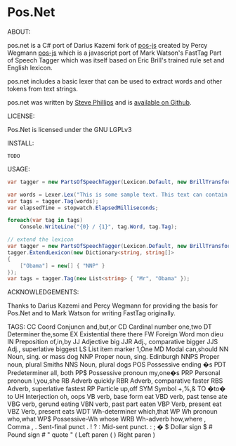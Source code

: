 # Pos.Net

ABOUT:

pos.net is a C# port of Darius Kazemi fork of [pos-js](https://github.com/dariusk/pos-js) created by Percy Wegmann [pos-js](https://github.com/neopunisher/pos-js) which is a javascript port of Mark Watson's FastTag Part of Speech Tagger which was itself based on Eric Brill's trained rule set and English
lexicon.

pos.net includes a basic lexer that can be used to extract words and other tokens from text strings.

pos.net was written by [Steve Phillips](https://github.com/Korthax) and is [available on Github](https://code.google.com/p/jspos/).

LICENSE:

Pos.Net is licensed under the GNU LGPLv3

INSTALL:

`TODO`

USAGE:

```csharp
var tagger = new PartsOfSpeechTagger(Lexicon.Default, new BrillTransformationRules());

var words = Lexer.Lex("This is some sample text. This text can contain multiple sentences.");
var tags = tagger.Tag(words);
var elapsedTime = stopwatch.ElapsedMilliseconds;

foreach(var tag in tags)
    Console.WriteLine("{0} / {1}", tag.Word, tag.Tag);

// extend the lexicon
var tagger = new PartsOfSpeechTagger(Lexicon.Default, new BrillTransformationRules());
tagger.ExtendLexicon(new Dictionary<string, string[]>
{
    ["Obama"] = new[] { "NNP" }
});
var tags = tagger.Tag(new List<string> { "Mr", "Obama" });
```

ACKNOWLEDGEMENTS:

Thanks to Darius Kazemi and Percy Wegmann for providing the basis for Pos.Net and to Mark Watson for writing FastTag originally.

TAGS:
    CC Coord Conjuncn           and,but,or
    CD Cardinal number          one,two
    DT Determiner               the,some
    EX Existential there        there
    FW Foreign Word             mon dieu
    IN Preposition              of,in,by
    JJ Adjective                big
    JJR Adj., comparative       bigger
    JJS Adj., superlative       biggest
    LS List item marker         1,One
    MD Modal                    can,should
    NN Noun, sing. or mass      dog
    NNP Proper noun, sing.      Edinburgh
    NNPS Proper noun, plural    Smiths
    NNS Noun, plural            dogs
    POS Possessive ending       �s
    PDT Predeterminer           all, both
    PP$ Possessive pronoun      my,one�s
    PRP Personal pronoun         I,you,she
    RB Adverb                   quickly
    RBR Adverb, comparative     faster
    RBS Adverb, superlative     fastest
    RP Particle                 up,off
    SYM Symbol                  +,%,&
    TO �to�                     to
    UH Interjection             oh, oops
    VB verb, base form          eat
    VBD verb, past tense        ate
    VBG verb, gerund            eating
    VBN verb, past part         eaten
    VBP Verb, present           eat
    VBZ Verb, present           eats
    WDT Wh-determiner           which,that
    WP Wh pronoun               who,what
    WP$ Possessive-Wh           whose
    WRB Wh-adverb               how,where
    , Comma                     ,
    . Sent-final punct          . ! ?
    : Mid-sent punct.           : ; �
    $ Dollar sign               $
    # Pound sign                #
    " quote                     "
    ( Left paren                (
    ) Right paren               )

